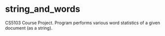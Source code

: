 # string_and_words
CS5103 Course Project. Program performs various word statistics of a given document (as a string).
